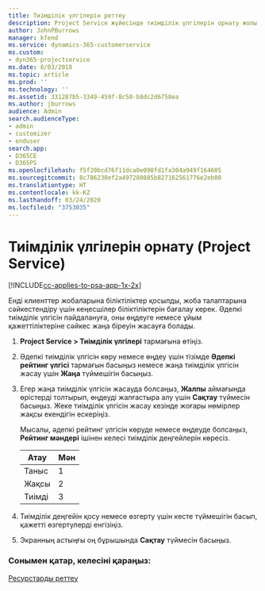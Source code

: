 ```yaml
---
title: Тиімділік үлгілерін реттеу
description: Project Service жүйесінде тиімділік үлгілерін орнату жолы
author: JohnPBurrows
manager: kfend
ms.service: dynamics-365-customerservice
ms.custom:
- dyn365-projectservice
ms.date: 8/03/2018
ms.topic: article
ms.prod: ''
ms.technology: ''
ms.assetid: 331287b5-3349-459f-8c50-b8dc2d6758ea
ms.author: jburrows
audience: Admin
search.audienceType:
- admin
- customizer
- enduser
search.app:
- D365CE
- D365PS
ms.openlocfilehash: f5f20bcd76f11dca0e098fd1fa304a949f164605
ms.sourcegitcommit: 8c786230ef2a497280885b827162561776e2eb00
ms.translationtype: HT
ms.contentlocale: kk-KZ
ms.lasthandoff: 03/24/2020
ms.locfileid: "3753035"
---
```

# <a name="set-up-proficiency-models-project-service"></a>Тиімділік үлгілерін орнату (Project Service)

[!INCLUDE[cc-applies-to-psa-app-1x-2x](../includes/cc-applies-to-psa-app-1x-2x.md)]

Енді клиенттер жобаларына біліктіліктер қосылды, жоба талаптарына сәйкестендіру үшін кеңесшілер біліктіліктерін бағалау керек. Әдепкі тиімділік үлгісін пайдалануға, оны өңдеуге немесе ұйым қажеттіліктеріне сәйкес жаңа біреуін жасауға болады.  
  
1.  **Project Service > Тиімділік үлгілері** тармағына өтіңіз.  
  
2.  Әдепкі тиімділік үлгісін көру немесе өңдеу үшін тізімде **Әдепкі рейтинг үлгісі** тармағын басыңыз немесе жаңа тиімділік үлгісін жасау үшін **Жаңа** түймешігін басыңыз.  
  
3.  Егер жаңа тиімділік үлгісін жасауда болсаңыз, **Жалпы** аймағында өрістерді толтырып, өңдеуді жалғастыра алу үшін **Сақтау** түймесін басыңыз. Жеке тиімділік үлгісін жасау кезінде жоғары нөмірлер жақсы екендігін ескеріңіз.  
  
     Мысалы, әдепкі рейтинг үлгісін көруде немесе өңдеуде болсаңыз, **Рейтинг мәндері** ішінен келесі тиімділік деңгейлерін көресіз.  
  
    |Атау|Мән|  
    |----------|-----------|  
    |Таныс|1|  
    |Жақсы|2|  
    |Тиімді|3|  
  
4.  Тиімділік деңгейін қосу немесе өзгерту үшін кесте түймешігін басып, қажетті өзгертулерді енгізіңіз.  
  
5.  Экранның астыңғы оң бұрышында **Сақтау** түймесін басыңыз.  
  
### <a name="see-also"></a>Сонымен қатар, келесіні қараңыз:  
 [Ресурстарды реттеу](../project-service/set-up-resources.md)
